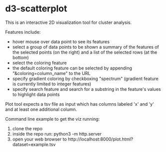 # d3-scatterplot
This is an interactive 2D visualization tool for cluster analysis.

Features include:
- hover mouse over data point to see its features
- select a group of data points to be shown a summary of the features of the selected points (on the right) and a list of the selected rows (at the bottom)
- select the coloring feature
- the default coloring feature can be selected by appending "&coloring=column_name" to the URL
- specify gradient coloring by checkboxing "spectrum" (gradient feature is currently limited to integer features)
- specify search feature and search for a substring in the feature's values to highlight data points

Plot tool expects a tsv file as input which has columns labeled 'x' and 'y' and at least one additional column.

Command line example to get the viz running:
1. clone the repo
2. inside the repo run: python3 -m http.server
3. open your web browser to http://localhost:8000/plot.html?dataset=example.tsv


